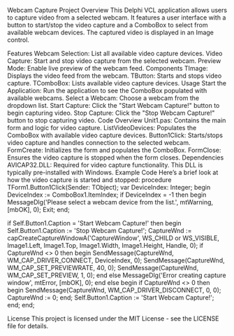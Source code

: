 Webcam Capture Project
Overview
This Delphi VCL application allows users to capture video from a selected webcam. It features a user interface with a button to start/stop the video capture and a ComboBox to select from available webcam devices. The captured video is displayed in an Image control.

Features
Webcam Selection: List all available video capture devices.
Video Capture: Start and stop video capture from the selected webcam.
Preview Mode: Enable live preview of the webcam feed.
Components
TImage: Displays the video feed from the webcam.
TButton: Starts and stops video capture.
TComboBox: Lists available video capture devices.
Usage
Start the Application: Run the application to see the ComboBox populated with available webcams.
Select a Webcam: Choose a webcam from the dropdown list.
Start Capture: Click the "Start Webcam Capture!" button to begin capturing video.
Stop Capture: Click the "Stop Webcam Capture!" button to stop capturing video.
Code Overview
Unit1.pas: Contains the main form and logic for video capture.
ListVideoDevices: Populates the ComboBox with available video capture devices.
Button1Click: Starts/stops video capture and handles connection to the selected webcam.
FormCreate: Initializes the form and populates the ComboBox.
FormClose: Ensures the video capture is stopped when the form closes.
Dependencies
AVICAP32.DLL: Required for video capture functionality. This DLL is typically pre-installed with Windows.
Example Code
Here’s a brief look at how the video capture is started and stopped:
procedure TForm1.Button1Click(Sender: TObject);
var
  DeviceIndex: Integer;
begin
  DeviceIndex := ComboBox1.ItemIndex;
  if DeviceIndex = -1 then
  begin
    MessageDlg('Please select a webcam device from the list.', mtWarning, [mbOK], 0);
    Exit;
  end;

  if Self.Button1.Caption = 'Start Webcam Capture!' then
  begin
    Self.Button1.Caption := 'Stop Webcam Capture!';
    CaptureWnd := capCreateCaptureWindowA('CaptureWindow', WS_CHILD or WS_VISIBLE, Image1.Left, Image1.Top, Image1.Width, Image1.Height, Handle, 0);
    if CaptureWnd <> 0 then
    begin
      SendMessage(CaptureWnd, WM_CAP_DRIVER_CONNECT, DeviceIndex, 0);
      SendMessage(CaptureWnd, WM_CAP_SET_PREVIEWRATE, 40, 0);
      SendMessage(CaptureWnd, WM_CAP_SET_PREVIEW, 1, 0);
    end
    else
      MessageDlg('Error creating capture window', mtError, [mbOK], 0);
  end
  else
  begin
    if CaptureWnd <> 0 then
    begin
      SendMessage(CaptureWnd, WM_CAP_DRIVER_DISCONNECT, 0, 0);
      CaptureWnd := 0;
    end;
    Self.Button1.Caption := 'Start Webcam Capture!';
  end;
end;

License
This project is licensed under the MIT License - see the LICENSE file for details.
